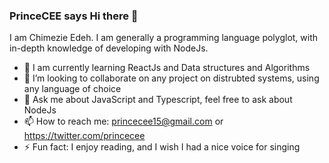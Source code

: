### PrinceCEE says Hi there 👋
I am Chimezie Edeh. I am generally a programming language polyglot, with in-depth knowledge of developing with NodeJs.

- 🔭 I am currently learning ReactJs and Data structures and Algorithms
- 👯 I’m looking to collaborate on any project on distrubted systems, using any language of choice
- 💬 Ask me about JavaScript and Typescript, feel free to ask about NodeJs
- 📫 How to reach me: princecee15@gmail.com or https://twitter.com/princecee
- ⚡ Fun fact: I enjoy reading, and I wish I had a nice voice for singing
